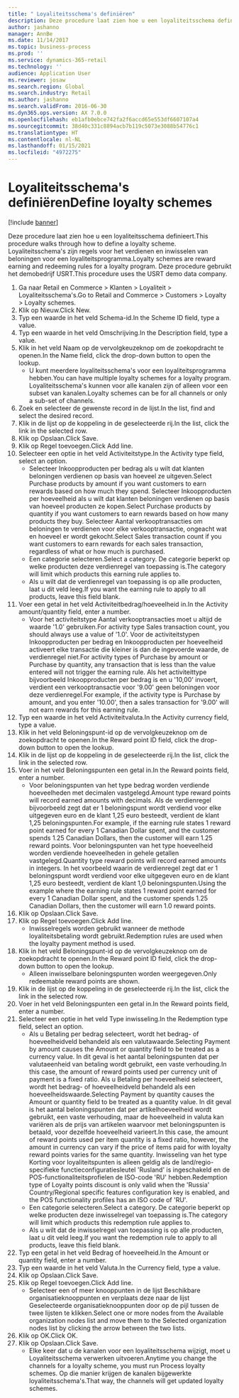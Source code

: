 ```yaml
---
title: " Loyaliteitsschema's definiëren"
description: Deze procedure laat zien hoe u een loyaliteitsschema definieert.
author: jashanno
manager: AnnBe
ms.date: 11/14/2017
ms.topic: business-process
ms.prod: ''
ms.service: dynamics-365-retail
ms.technology: ''
audience: Application User
ms.reviewer: josaw
ms.search.region: Global
ms.search.industry: Retail
ms.author: jashanno
ms.search.validFrom: 2016-06-30
ms.dyn365.ops.version: AX 7.0.0
ms.openlocfilehash: eb1afb0ebce742fa2f6accd65e553df6607107a4
ms.sourcegitcommit: 38d40c331c8894acb7b119c5073e3088b54776c1
ms.translationtype: HT
ms.contentlocale: nl-NL
ms.lasthandoff: 01/15/2021
ms.locfileid: "4972275"
---
```

# <a name="define-loyalty-schemes"></a><span data-ttu-id="c455e-103"> Loyaliteitsschema's definiëren</span><span class="sxs-lookup"><span data-stu-id="c455e-103">Define loyalty schemes</span></span>

[!include [banner](../includes/banner.md)]

<span data-ttu-id="c455e-104">Deze procedure laat zien hoe u een loyaliteitsschema definieert.</span><span class="sxs-lookup"><span data-stu-id="c455e-104">This procedure walks through how to define a loyalty scheme.</span></span> <span data-ttu-id="c455e-105">Loyaliteitsschema's zijn regels voor het verdienen en inwisselen van beloningen voor een loyaliteitsprogramma.</span><span class="sxs-lookup"><span data-stu-id="c455e-105">Loyalty schemes are reward earning and redeeming rules for a loyalty program.</span></span> <span data-ttu-id="c455e-106">Deze procedure gebruikt het demobedrijf USRT.</span><span class="sxs-lookup"><span data-stu-id="c455e-106">This procedure uses the USRT demo data company.</span></span>

1. <span data-ttu-id="c455e-107">Ga naar Retail en Commerce > Klanten > Loyaliteit > Loyaliteitsschema's.</span><span class="sxs-lookup"><span data-stu-id="c455e-107">Go to Retail and Commerce > Customers > Loyalty > Loyalty schemes.</span></span>
2. <span data-ttu-id="c455e-108">Klik op Nieuw.</span><span class="sxs-lookup"><span data-stu-id="c455e-108">Click New.</span></span>
3. <span data-ttu-id="c455e-109">Typ een waarde in het veld Schema-id.</span><span class="sxs-lookup"><span data-stu-id="c455e-109">In the Scheme ID field, type a value.</span></span>
4. <span data-ttu-id="c455e-110">Typ een waarde in het veld Omschrijving.</span><span class="sxs-lookup"><span data-stu-id="c455e-110">In the Description field, type a value.</span></span>
5. <span data-ttu-id="c455e-111">Klik in het veld Naam op de vervolgkeuzeknop om de zoekopdracht te openen.</span><span class="sxs-lookup"><span data-stu-id="c455e-111">In the Name field, click the drop-down button to open the lookup.</span></span>
    * <span data-ttu-id="c455e-112">U kunt meerdere loyaliteitsschema's voor een loyaliteitsprogramma hebben.</span><span class="sxs-lookup"><span data-stu-id="c455e-112">You can have multiple loyalty schemes for a loyalty program.</span></span> <span data-ttu-id="c455e-113">Loyaliteitsschema's kunnen voor alle kanalen zijn of alleen voor een subset van kanalen.</span><span class="sxs-lookup"><span data-stu-id="c455e-113">Loyalty schemes can be for all channels or only a sub-set of channels.</span></span>  
6. <span data-ttu-id="c455e-114">Zoek en selecteer de gewenste record in de lijst.</span><span class="sxs-lookup"><span data-stu-id="c455e-114">In the list, find and select the desired record.</span></span>
7. <span data-ttu-id="c455e-115">Klik in de lijst op de koppeling in de geselecteerde rij.</span><span class="sxs-lookup"><span data-stu-id="c455e-115">In the list, click the link in the selected row.</span></span>
8. <span data-ttu-id="c455e-116">Klik op Opslaan.</span><span class="sxs-lookup"><span data-stu-id="c455e-116">Click Save.</span></span>
9. <span data-ttu-id="c455e-117">Klik op Regel toevoegen.</span><span class="sxs-lookup"><span data-stu-id="c455e-117">Click Add line.</span></span>
10. <span data-ttu-id="c455e-118">Selecteer een optie in het veld Activiteitstype.</span><span class="sxs-lookup"><span data-stu-id="c455e-118">In the Activity type field, select an option.</span></span>
    * <span data-ttu-id="c455e-119">Selecteer Inkoopproducten per bedrag als u wilt dat klanten beloningen verdienen op basis van hoeveel ze uitgeven.</span><span class="sxs-lookup"><span data-stu-id="c455e-119">Select Purchase products by amount if you want customers to earn rewards based on how much they spend.</span></span> <span data-ttu-id="c455e-120">Selecteer Inkoopproducten per hoeveelheid als u wilt dat klanten beloningen verdienen op basis van hoeveel producten ze kopen.</span><span class="sxs-lookup"><span data-stu-id="c455e-120">Select Purchase products by quantity if you want customers to earn rewards based on how many products they buy.</span></span>  <span data-ttu-id="c455e-121">Selecteer Aantal verkooptransacties om beloningen te verdienen voor elke verkooptransactie, ongeacht wat en hoeveel er wordt gekocht.</span><span class="sxs-lookup"><span data-stu-id="c455e-121">Select Sales transaction count if you want customers to earn rewards for each sales transaction, regardless of what or how much is purchased.</span></span>  
    * <span data-ttu-id="c455e-122">Een categorie selecteren.</span><span class="sxs-lookup"><span data-stu-id="c455e-122">Select a category.</span></span> <span data-ttu-id="c455e-123">De categorie beperkt op welke producten deze verdienregel van toepassing is.</span><span class="sxs-lookup"><span data-stu-id="c455e-123">The category will limit which products this earning rule applies to.</span></span>  
    * <span data-ttu-id="c455e-124">Als u wilt dat de verdienregel van toepassing is op alle producten, laat u dit veld leeg.</span><span class="sxs-lookup"><span data-stu-id="c455e-124">If you want the earning rule to apply to all products, leave this field blank.</span></span>  
11. <span data-ttu-id="c455e-125">Voer een getal in het veld Activiteitbedrag/hoeveelheid in.</span><span class="sxs-lookup"><span data-stu-id="c455e-125">In the Activity amount/quantity field, enter a number.</span></span>
    *  <span data-ttu-id="c455e-126">Voor het activiteitstype Aantal verkooptransacties moet u altijd de waarde '1.0' gebruiken.</span><span class="sxs-lookup"><span data-stu-id="c455e-126">For activity type Sales transaction count, you should always use a value of '1.0'.</span></span> <span data-ttu-id="c455e-127">Voor de activiteitstypen Inkoopproducten per bedrag en Inkoopproducten per hoeveelheid activeert elke transactie die kleiner is dan de ingevoerde waarde, de verdienregel niet.</span><span class="sxs-lookup"><span data-stu-id="c455e-127">For activity types of Purchase by amount or Purchase by quantity, any transaction that is less than the value entered will not trigger the earning rule.</span></span> <span data-ttu-id="c455e-128">Als het activiteittype bijvoorbeeld Inkoopproducten per bedrag is en u '10,00' invoert, verdient een verkooptransactie voor '9.00' geen beloningen voor deze verdienregel.</span><span class="sxs-lookup"><span data-stu-id="c455e-128">For example, if the activity type is Purchase by amount, and you enter '10.00', then a sales transaction for '9.00' will not earn rewards for this earning rule.</span></span>  
12. <span data-ttu-id="c455e-129">Typ een waarde in het veld Activiteitvaluta.</span><span class="sxs-lookup"><span data-stu-id="c455e-129">In the Activity currency field, type a value.</span></span>
13. <span data-ttu-id="c455e-130">Klik in het veld Beloningspunt-id op de vervolgkeuzeknop om de zoekopdracht te openen.</span><span class="sxs-lookup"><span data-stu-id="c455e-130">In the Reward point ID field, click the drop-down button to open the lookup.</span></span>
14. <span data-ttu-id="c455e-131">Klik in de lijst op de koppeling in de geselecteerde rij.</span><span class="sxs-lookup"><span data-stu-id="c455e-131">In the list, click the link in the selected row.</span></span>
15. <span data-ttu-id="c455e-132">Voer in het veld Beloningspunten een getal in.</span><span class="sxs-lookup"><span data-stu-id="c455e-132">In the Reward points field, enter a number.</span></span>
    * <span data-ttu-id="c455e-133">Voor beloningspunten van het type bedrag worden verdiende hoeveelheden met decimalen vastgelegd.</span><span class="sxs-lookup"><span data-stu-id="c455e-133">Amount type reward points will record earned amounts with decimals.</span></span> <span data-ttu-id="c455e-134">Als de verdienregel bijvoorbeeld zegt dat er 1 beloningspunt wordt verdiend voor elke uitgegeven euro en de klant 1,25 euro besteedt, verdient de klant 1,25 beloningspunten.</span><span class="sxs-lookup"><span data-stu-id="c455e-134">For example, if the earning rule states 1 reward point earned for every 1 Canadian Dollar spent, and the customer spends 1.25 Canadian Dollars, then the customer will earn 1.25 reward points.</span></span> <span data-ttu-id="c455e-135">Voor beloningspunten van het type hoeveelheid worden verdiende hoeveelheden in gehele getallen vastgelegd.</span><span class="sxs-lookup"><span data-stu-id="c455e-135">Quantity type reward points will record earned amounts in integers.</span></span> <span data-ttu-id="c455e-136">In het voorbeeld waarin de verdienregel zegt dat er 1 beloningspunt wordt verdiend voor elke uitgegeven euro en de klant 1,25 euro besteedt, verdient de klant 1,0 beloningspunten.</span><span class="sxs-lookup"><span data-stu-id="c455e-136">Using the example where the earning rule states 1 reward point earned for every 1 Canadian Dollar spent, and the customer spends 1.25 Canadian Dollars, then the customer will earn 1.0 reward points.</span></span>  
16. <span data-ttu-id="c455e-137">Klik op Opslaan.</span><span class="sxs-lookup"><span data-stu-id="c455e-137">Click Save.</span></span>
17. <span data-ttu-id="c455e-138">Klik op Regel toevoegen.</span><span class="sxs-lookup"><span data-stu-id="c455e-138">Click Add line.</span></span>
    * <span data-ttu-id="c455e-139">Inwisselregels worden gebruikt wanneer de methode loyaliteitsbetaling wordt gebruikt.</span><span class="sxs-lookup"><span data-stu-id="c455e-139">Redemption rules are used when the loyalty payment method is used.</span></span>  
18. <span data-ttu-id="c455e-140">Klik in het veld Beloningspunt-id op de vervolgkeuzeknop om de zoekopdracht te openen.</span><span class="sxs-lookup"><span data-stu-id="c455e-140">In the Reward point ID field, click the drop-down button to open the lookup.</span></span>
    * <span data-ttu-id="c455e-141">Alleen inwisselbare beloningspunten worden weergegeven.</span><span class="sxs-lookup"><span data-stu-id="c455e-141">Only redeemable reward points are shown.</span></span>  
19. <span data-ttu-id="c455e-142">Klik in de lijst op de koppeling in de geselecteerde rij.</span><span class="sxs-lookup"><span data-stu-id="c455e-142">In the list, click the link in the selected row.</span></span>
20. <span data-ttu-id="c455e-143">Voer in het veld Beloningspunten een getal in.</span><span class="sxs-lookup"><span data-stu-id="c455e-143">In the Reward points field, enter a number.</span></span>
21. <span data-ttu-id="c455e-144">Selecteer een optie in het veld Type inwisseling.</span><span class="sxs-lookup"><span data-stu-id="c455e-144">In the Redemption type field, select an option.</span></span>
    * <span data-ttu-id="c455e-145">Als u Betaling per bedrag selecteert, wordt het bedrag- of hoeveelheidveld behandeld als een valutawaarde.</span><span class="sxs-lookup"><span data-stu-id="c455e-145">Selecting Payment by amount causes the Amount or quantity field to be treated as a currency value.</span></span> <span data-ttu-id="c455e-146">In dit geval is het aantal beloningspunten dat per valutaeenheid van betaling wordt gebruikt, een vaste verhouding.</span><span class="sxs-lookup"><span data-stu-id="c455e-146">In this case, the amount of reward points used per currency unit of payment is a fixed ratio.</span></span> <span data-ttu-id="c455e-147">Als u Betaling per hoeveelheid selecteert, wordt het bedrag- of hoeveelheidveld behandeld als een hoeveelheidswaarde.</span><span class="sxs-lookup"><span data-stu-id="c455e-147">Selecting Payment by quantity causes the Amount or quantity field to be treated as a quantity value.</span></span> <span data-ttu-id="c455e-148">In dit geval is het aantal beloningspunten dat per artikelhoeveelheid wordt gebruikt, een vaste verhouding, maar de hoeveelheid in valuta kan variëren als de prijs van artikelen waarvoor met beloningspunten is betaald, voor dezelfde hoeveelheid varieert.</span><span class="sxs-lookup"><span data-stu-id="c455e-148">In this case, the amount of reward points used per item quantity is a fixed ratio, however, the amount in currency can vary if the price of items paid for with loyalty reward points varies for the same quantity.</span></span> <span data-ttu-id="c455e-149">Inwisseling van het type Korting voor loyaliteitspunten is alleen geldig als de land/regio-specifieke functieconfiguratiesleutel 'Rusland' is ingeschakeld en de POS-functionaliteitsprofielen de ISO-code 'RU' hebben.</span><span class="sxs-lookup"><span data-stu-id="c455e-149">Redemption type of Loyalty points discount is only valid when the 'Russia' Country/Regional specific features configuration key is enabled, and the POS functionality profiles has an ISO code of 'RU'.</span></span>  
    * <span data-ttu-id="c455e-150">Een categorie selecteren.</span><span class="sxs-lookup"><span data-stu-id="c455e-150">Select a category.</span></span> <span data-ttu-id="c455e-151">De categorie beperkt op welke producten deze inwisselregel van toepassing is.</span><span class="sxs-lookup"><span data-stu-id="c455e-151">The category will limit which products this redemption rule applies to.</span></span>  
    * <span data-ttu-id="c455e-152">Als u wilt dat de inwisselregel van toepassing is op alle producten, laat u dit veld leeg.</span><span class="sxs-lookup"><span data-stu-id="c455e-152">If you want the redemption rule to apply to all products, leave this field blank.</span></span>  
22. <span data-ttu-id="c455e-153">Typ een getal in het veld Bedrag of hoeveelheid.</span><span class="sxs-lookup"><span data-stu-id="c455e-153">In the Amount or quantity field, enter a number.</span></span>
23. <span data-ttu-id="c455e-154">Typ een waarde in het veld Valuta.</span><span class="sxs-lookup"><span data-stu-id="c455e-154">In the Currency field, type a value.</span></span>
24. <span data-ttu-id="c455e-155">Klik op Opslaan.</span><span class="sxs-lookup"><span data-stu-id="c455e-155">Click Save.</span></span>
25. <span data-ttu-id="c455e-156">Klik op Regel toevoegen.</span><span class="sxs-lookup"><span data-stu-id="c455e-156">Click Add line.</span></span>
    * <span data-ttu-id="c455e-157">Selecteer een of meer knooppunten in de lijst Beschikbare organisatieknooppunten en verplaats deze naar de lijst Geselecteerde organisatieknooppunten door op de pijl tussen de twee lijsten te klikken.</span><span class="sxs-lookup"><span data-stu-id="c455e-157">Select one or more nodes from the Available organization nodes list and move them to the Selected organization nodes list by clicking the arrow between the two lists.</span></span>  
26. <span data-ttu-id="c455e-158">Klik op OK.</span><span class="sxs-lookup"><span data-stu-id="c455e-158">Click OK.</span></span>
27. <span data-ttu-id="c455e-159">Klik op Opslaan.</span><span class="sxs-lookup"><span data-stu-id="c455e-159">Click Save.</span></span>
    * <span data-ttu-id="c455e-160">Elke keer dat u de kanalen voor een loyaliteitsschema wijzigt, moet u Loyaliteitsschema verwerken uitvoeren.</span><span class="sxs-lookup"><span data-stu-id="c455e-160">Anytime you change the channels for a loyalty scheme, you must run Process loyalty schemes.</span></span> <span data-ttu-id="c455e-161">Op die manier krijgen de kanalen bijgewerkte loyaliteitsschema's.</span><span class="sxs-lookup"><span data-stu-id="c455e-161">That way, the channels will get updated loyalty schemes.</span></span>  

